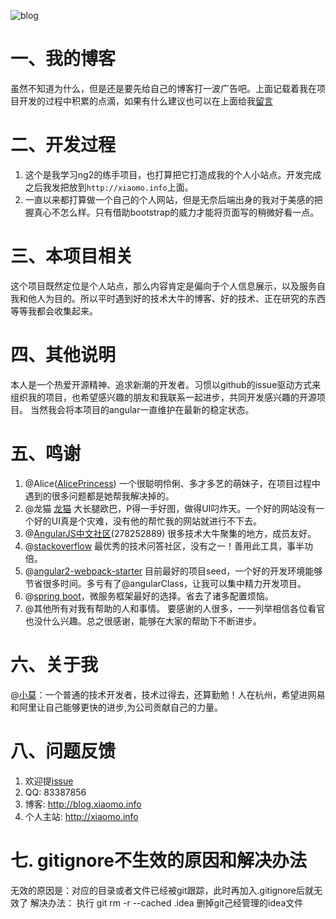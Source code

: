 ![blog](https://cloud.githubusercontent.com/assets/12625278/17610106/4af94430-606d-11e6-8917-5ccbb661a928.png)

# 一、我的博客
虽然不知道为什么，但是还是要先给自己的博客打一波广告吧。上面记载着我在项目开发的过程中积累的点滴，如果有什么建议也可以在上面给我[留言](http://blog.xiaomo.info/about/)

# 二、开发过程
1. 这个是我学习ng2的练手项目，也打算把它打造成我的个人小站点。开发完成之后我发把放到`http://xiaomo.info`上面。
2. 一直以来都打算做一个自己的个人网站，但是无奈后端出身的我对于美感的把握真心不怎么样。只有借助bootstrap的威力才能将页面写的稍微好看一点。

# 三、本项目相关
这个项目既然定位是个人站点，那么内容肯定是偏向于个人信息展示，以及服务自我和他人为目的。所以平时遇到好的技术大牛的博客、好的技术、正在研究的东西
等等我都会收集起来。

# 四、其他说明
本人是一个热爱开源精神、追求新潮的开发者。习惯以github的issue驱动方式来组织我的项目，也希望感兴趣的朋友和我联系一起进步，共同开发感兴趣的开源项目。
当然我会将本项目的angular一直维护在最新的稳定状态。

# 五、鸣谢
1. @Alice([AlicePrincess](https://github.com/AlicePrincess))
一个很聪明伶俐、多才多艺的萌妹子，在项目过程中遇到的很多问题都是她帮我解决掉的。
2. @龙猫 [龙猫](http://zxcool.cn)
大长腿欧巴，P得一手好图，做得UI叼炸天。一个好的网站没有一个好的UI真是个灾难，没有他的帮忙我的网站就进行不下去。
3. @[AngularJS中文社区](http://angular.cn)(278252889)
很多技术大牛聚集的地方，成员友好。
4. @[stackoverflow](http://stackoverflow.com/)
最优秀的技术问答社区，没有之一！善用此工具，事半功倍。
5. @[angular2-webpack-starter](https://github.com/AngularClass/angular2-webpack-starter)
目前最好的项目seed，一个好的开发环境能够节省很多时间。多亏有了@angularClass，让我可以集中精力开发项目。
6. @[spring boot](http://docs.spring.io/spring-boot/docs/current/reference/html/)，微服务框架最好的选择。省去了诸多配置烦恼。
7. @其他所有对我有帮助的人和事情。
要感谢的人很多，一一列举相信各位看官也没什么兴趣。总之很感谢，能够在大家的帮助下不断进步。

# 六、关于我
  @[小莫](http://xiaomo.info)：一个普通的技术开发者，技术过得去，还算勤勉！人在杭州，希望进网易和阿里让自己能够更快的进步,为公司贡献自己的力量。

# 八、问题反馈
1. 欢迎提[issue](https://github.com/xiaomo-info/xiaomo-info-web/issues)
2. QQ: 83387856
3. 博客: http://blog.xiaomo.info
4. 个人主站: http://xiaomo.info

# 七. gitignore不生效的原因和解决办法
无效的原因是：对应的目录或者文件已经被git跟踪，此时再加入.gitignore后就无效了
解决办法： 执行 git rm -r --cached .idea 删掉git己经管理的idea文件
